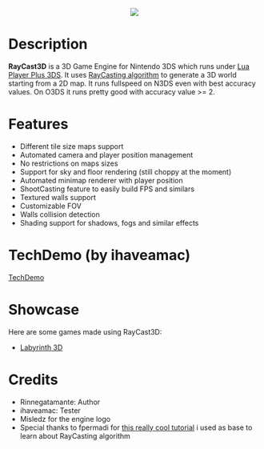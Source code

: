 <p align="center">
	<img src="http://rinnegatamante.it/raycast3dlogo.png"/>
</p>

# Description

**RayCast3D** is a 3D Game Engine for Nintendo 3DS which runs under [Lua Player Plus 3DS](https://github.com/Rinnegatamante/lpp-3ds).
It uses [RayCasting algorithm](https://en.wikipedia.org/wiki/Ray_casting) to generate a 3D world starting from a 2D map.
It runs fullspeed on N3DS even with best accuracy values. On O3DS it runs pretty good with accuracy value >= 2.

# Features

* Different tile size maps support
* Automated camera and player position management
* No restrictions on maps sizes
* Support for sky and floor rendering (still choppy at the moment)
* Automated minimap renderer with player position
* ShootCasting feature to easily build FPS and similars
* Textured walls support
* Customizable FOV
* Walls collision detection
* Shading support for shadows, fogs and similar effects

# TechDemo (by ihaveamac)

[TechDemo](https://www.youtube.com/watch?v=lWFZMdCD-4c)

# Showcase

Here are some games made using RayCast3D:

* [Labyrinth 3D](http://gbatemp.net/threads/re-release-labyrinth-3d.409007/)

# Credits

* Rinnegatamante: Author
* ihaveamac: Tester
* Misledz for the engine logo
* Special thanks to fpermadi for [this really cool tutorial](http://permadi.com/1996/05/ray-casting-tutorial-table-of-contents/) i used as base to learn about RayCasting algorithm

